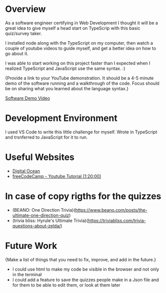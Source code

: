 # Overview

As a software engineer certifying in Web Development I thought it will be a great idea to give myself a head start on TypeScrip with this basic quiz/survey taker.

I installed node along with the TypeScript on my computer, then watch a couple of youtube videos to guide myself, and get a better idea on how to go about it. 

I was able to start working on this project faster than I expected when I realized TypeScript and JavaScript use the same syntax. :)

{Provide a link to your YouTube demonstration. It should be a 4-5 minute demo of the software running and a walkthrough of the code. Focus should be on sharing what you learned about the language syntax.}

[Software Demo Video](https://www.loom.com/share/6a22c004d88047b0a4fdfc5199e757e8?sid=2dffd54b-b6b8-48a8-9b45-e6aa565bc909)

# Development Environment

I used VS Code to write this little challenge for myself. Wrote in TypeScript and trsnferred to JavaScript for it to run.

# Useful Websites

- [Digital Ocean](https://www.digitalocean.com/community/tutorials/typescript-new-project)
- [freeCodeCamp -  Youtube Tutorial (1:20:00)](https://www.youtube.com/watch?v=F2JCjVSZlG0)

# In case of copy rigths for the quizzes

- (BEANO: One Direction Trivia)(https://www.beano.com/posts/the-ultimate-one-direction-quiz)
- (trivia bliss: Hyrule's Ultimate Trivia)(https://triviabliss.com/trivia-questions-about-zelda/)


# Future Work

{Make a list of things that you need to fix, improve, and add in the future.}

- I could use html to make my code be visible in the browser and not only in the terminal
- I could add a feature to save the quizzes people make in a Json file and for them to be able to edit them, or look at them later
